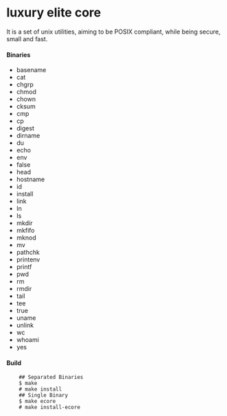# luxury elite core

It is a set of unix utilities, aiming to be POSIX compliant, while being
secure, small and fast.

#### Binaries
* basename
* cat
* chgrp
* chmod
* chown
* cksum
* cmp
* cp
* digest
* dirname
* du
* echo
* env
* false
* head
* hostname
* id
* install
* link
* ln
* ls
* mkdir
* mkfifo
* mknod
* mv
* pathchk
* printenv
* printf
* pwd
* rm
* rmdir
* tail
* tee
* true
* uname
* unlink
* wc
* whoami
* yes

#### Build
```
	## Separated Binaries
	$ make
	# make install
	## Single Binary
	$ make ecore
	# make install-ecore
```
